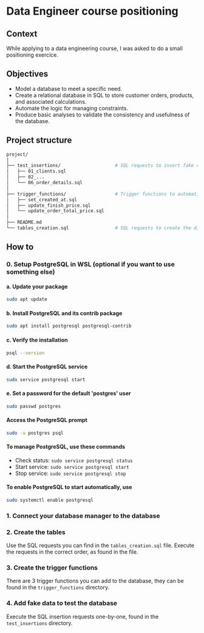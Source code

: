 # Data Engineer course positioning

## Context
While applying to a data engineering course, I was asked to do a small positioning exercice.

## Objectives
- Model a database to meet a specific need.
- Create a relational database in SQL to store customer orders, products, and associated calculations.
- Automate the logic for managing constraints.
- Produce basic analyses to validate the consistency and usefulness of the database.

## Project structure
```bash
project/
│
├── test_insertions/                    # SQL requests to insert fake data in database
│   ├── 01_clients.sql
│   ├── 02_...
│   └── 06_order_details.sql
│
├── trigger_functions/                  # Trigger functions to automatically update some of the fields
│   ├── set_created_at.sql
│   ├── update_finish_price.sql
│   └── update_order_total_price.sql
│
├── README.md
└── tables_creation.sql                 # SQL requests to create the different tables
```

## How to

### 0. Setup PostgreSQL in WSL (optional if you want to use something else)

#### a. Update your package
```bash
sudo apt update
```

#### b. Install PostgreSQL and its contrib package
```bash
sudo apt install postgresql postgresql-contrib
```

#### c. Verify the installation
```bash
psql --version
```

#### d. Start the PostgreSQL service
```bash
sudo service postgresql start
```

#### e. Set a password for the default 'postgres' user
```bash
sudo passwd postgres
```

#### Access the PostgreSQL prompt
```bash
sudo -u postgres psql
```

#### To manage PostgreSQL, use these commands  
- Check status: `sudo service postgresql status`
- Start service: `sudo service postgresql start`
- Stop service: `sudo service postgresql stop`

#### To enable PostgreSQL to start automatically, use
```bash
sudo systemctl enable postgresql
```

### 1. Connect your database manager to the database

### 2. Create the tables
Use the SQL requests you can find in the `tables_creation.sql` file. Execute the requests in the correct order, as found in the file.

### 3. Create the trigger functions
There are 3 trigger functions you can add to the database, they can be found in the `trigger_functions` directory.

### 4. Add fake data to test the database
Execute the SQL insertion requests one-by-one, found in the `test_insertions` directory.
